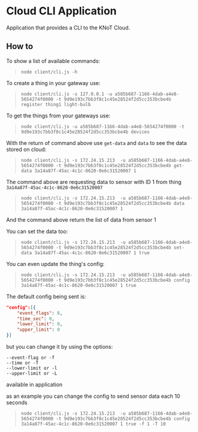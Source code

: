 # Cloud CLI Application

Application that provides a CLI to the KNoT Cloud.

## How to

To show a list of available commands:
> `node client/cli.js -h`

To create a thing in your gateway use:

> `node client/cli.js -s 127.0.0.1 -u a585b687-1166-4dab-a4e8-5654274f0000 -t 9d9e193c7bb3f8c1c45e28524f2d5cc353bcbe4b register thing1 light-bulb`

To get the things from your gateways use:
> `node client/cli.js -u a585b687-1166-4dab-a4e8-5654274f0000 -t 9d9e193c7bb3f8c1c45e28524f2d5cc353bcbe4b devices`

With the return of command above use `get-data` and `data` to see the data stored on cloud:
> `node client/cli.js -s 172.24.15.213  -u a585b687-1166-4dab-a4e8-5654274f0000 -t 9d9e193c7bb3f8c1c45e28524f2d5cc353bcbe4b get-data 3a14a87f-45ac-4c1c-8620-0e6c31520007 1`

The command above are requesting data to sensor with ID 1 from thing `3a14a87f-45ac-4c1c-8620-0e6c31520007`

> `node client/cli.js -s 172.24.15.213  -u a585b687-1166-4dab-a4e8-5654274f0000 -t 9d9e193c7bb3f8c1c45e28524f2d5cc353bcbe4b data 3a14a87f-45ac-4c1c-8620-0e6c31520007 1`

And the command above return the list of data from sensor 1

You can set the data too:
> `node client/cli.js -s 172.24.15.213  -u a585b687-1166-4dab-a4e8-5654274f0000 -t 9d9e193c7bb3f8c1c45e28524f2d5cc353bcbe4b set-data 3a14a87f-45ac-4c1c-8620-0e6c31520007 1 true`

You can even update the thing's config:
> `node client/cli.js -s 172.24.15.213  -u a585b687-1166-4dab-a4e8-5654274f0000 -t 9d9e193c7bb3f8c1c45e28524f2d5cc353bcbe4b config 3a14a87f-45ac-4c1c-8620-0e6c31520007 1 true`

The default config being sent is:
```json
"config":[{
    "event_flags": 8,
    "time_sec": 0,
    "lower_limit": 0,
    "upper_limit": 0
}]
```
but you can change it by using the options:
```
--event-flag or -f
--time or -T
--lower-limit or -l
--upper-limit or -L
```
 available in application

 as an example you can change the config to send sensor data each 10 seconds

> `node client/cli.js -s 172.24.15.213  -u a585b687-1166-4dab-a4e8-5654274f0000 -t 9d9e193c7bb3f8c1c45e28524f2d5cc353bcbe4b config 3a14a87f-45ac-4c1c-8620-0e6c31520007 1 true -f 1 -T 10`
